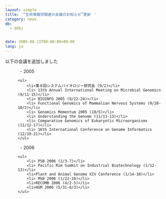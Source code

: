 ```yaml
---
layout: simple
title: '”生命情報学関連の会議のお知らせ”更新　'
category: news
db:
  - ddbj


date: 2005-08-11T00:00:00+09:00
lang: ja
---
```


以下の会議を追加しました<dd>  - 2005

    <ul>
        <li>第８回システムバイオロジー研究会 (9/2)</li>
        <li> 13th Annual International Meeting on Microbial Genomics (9/11-15)</li>
        <li> BIOINFO 2005 (9/22-24)</li>
        <li> Functional Genomics of Mammalian Nervous Systems (9/28-10/2)</li>
        <li> Genomics Momentum 2005 (10/5)</li>
        <li> Understanding the Genome (11/11-13)</li>
        <li> Comparative Genomics of Eukaryotic Microorganisms (11/12-17)</li>
        <li> 16th International Conference on Genome Informatics (12/19-21)</li>
    </ul>
<dd>  - 2006

    <ul>
        <li> PSB 2006 (1/3-7)</li>
        <li> Pacific Rim Summit on Industrial Biotechnology (1/12-13)</li>
        <li>Plant and Animal Genome XIV Conference (1/14-18)</li>
        <li> MSB 2006 (1/22-26)</li>
        <li>RECOMB 2006 (4/2-5)</li>
        <li>HGM 2006 (5/31-6/3)</li>
    </ul>
</dd>
</dd>

